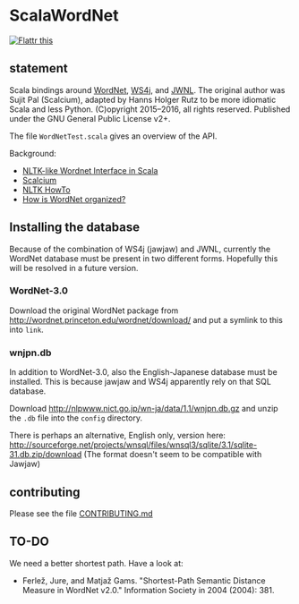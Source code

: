 # ScalaWordNet

[![Flattr this](http://api.flattr.com/button/flattr-badge-large.png)](https://flattr.com/submit/auto?user_id=sciss&url=https%3A%2F%2Fgithub.com%2FSciss%2FScalaWordNet&title=ScalaWordNet&language=Scala&tags=github&category=software)

## statement

Scala bindings around [WordNet](http://wordnet.princeton.edu), [WS4j](https://github.com/Sciss/ws4j),
and [JWNL](http://jwordnet.sourceforge.net/).
The original author was Sujit Pal (Scalcium), adapted by Hanns Holger Rutz
to be more idiomatic Scala and less Python. (C)opyright 2015&ndash;2016,
all rights reserved. Published under the GNU General Public License v2+.

The file `WordNetTest.scala` gives an overview of the API.

Background:

- [NLTK-like Wordnet Interface in Scala](http://sujitpal.blogspot.co.at/2014/04/nltk-like-wordnet-interface-in-scala.html)
- [Scalcium](https://github.com/sujitpal/scalcium)
- [NLTK HowTo](http://www.nltk.org/howto/wordnet.html)
- [How is WordNet organized?](http://shiffman.net/teaching/a2z_2008/wordnet/)

## Installing the database

Because of the combination of WS4j (jawjaw) and JWNL, currently the WordNet database must 
be present in two different forms. Hopefully this will be resolved in a future version.

### WordNet-3.0

Download the original WordNet package from http://wordnet.princeton.edu/wordnet/download/ and 
put a symlink to this into `link`.

### wnjpn.db

In addition to WordNet-3.0, also the English-Japanese database must be installed. This
is because jawjaw and WS4j apparently rely on that SQL database.

Download http://nlpwww.nict.go.jp/wn-ja/data/1.1/wnjpn.db.gz
and unzip the `.db` file into the `config` directory.

There is perhaps an alternative, English only, version here:
http://sourceforge.net/projects/wnsql/files/wnsql3/sqlite/3.1/sqlite-31.db.zip/download
(The format doesn't seem to be compatible with Jawjaw)

## contributing

Please see the file [CONTRIBUTING.md](CONTRIBUTING.md)

## TO-DO

We need a better shortest path. Have a look at:

- Ferlež, Jure, and Matjaž Gams. "Shortest-Path Semantic Distance Measure in WordNet v2.0." Information Society in 2004 (2004): 381.
